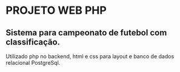 # PROJETO WEB PHP
## Sistema para campeonato de futebol com classificação.

Utilizado php no backend, html e css para layout e banco de dados relacional PostgreSql.